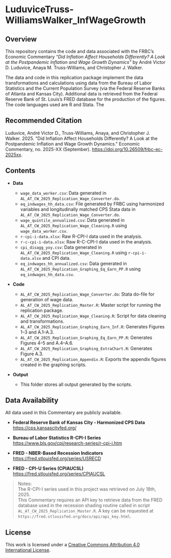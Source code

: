 # LuduviceTruss-WilliamsWalker_InfWageGrowth

## Overview

This repository contains the code and data associated with the FRBC’s Economic Commentary *“Did Inflation Affect Households Differently? A Look at the Postpandemic Inflation and Wage Growth Dynamics”* by André Victor D. Luduvice, Anaya M. Truss-Williams, and Christopher J. Walker.

The data and code in this replication package implement the data transformations and calculations using data from the Bureau of Labor Statistics and the Current Population Survey (via the Federal Reserve Banks of Atlanta and Kansas City). Additional data is retrieved from the Federal Reserve Bank of St. Louis’s FRED database for the production of the figures. The code languages used are R and Stata. The 

## Recommended Citation

Luduvice, André Victor D., Truss-Williams, Anaya, and Christopher J. Walker. 2025. "Did Inflation Affect Households Differently? A Look at the Postpandemic Inflation and Wage Growth Dynamics." Economic Commentary, no. 2025-XX (September). https://doi.org/10.26509/frbc-ec-2025xx.

## Contents

- **Data**
  - `wage_data_worker.csv`: Data generated in `AL_AT_CW_2025_Replication_Wage_Converter.do`.
  - `eq_indwages_hh_data.csv`: File generated by FRBC using harmonized variables and longitudinally matched CPS Stata data in `AL_AT_CW_2025_Replication_Wage_Converter.do`.
  - `wage_quintile_annualized.csv`: Data generated in `AL_AT_CW_2025_Replication_Wage_Cleaning.R` using `wage_data_worker.csv`.
  - `r-cpi-i-data.xlsx`: Raw R-CPI-I data used in the analysis.
  - `r-c-cpi-i-data.xlsx`: Raw R-C-CPI-I data used in the analysis.
  - `cpi_disagg_yoy.csv`: Data generated in ` AL_AT_CW_2025_Replication_Wage_Cleaning.R` using `r-cpi-i-data.xlsx` and CPI data.
  - `eq_indwages_hh_annualized.csv`: Data generated in `AL_AT_CW_2025_Replication_Graphing_Eq_Earn_PP.R` using `eq_indwages_hh_data.csv`.

- **Code**
  - `AL_AT_CW_2025_Replication_Wage_Converter.do`: Stata do-file for generation of wage data.
  - `AL_AT_CW_2025_Replication_Master.R`: Master script for running the replication package.
  - `AL_AT_CW_2025_Replication_Wage_Cleaning.R`: Script for data cleaning and transformations.
  - `AL_AT_CW_2025_Replication_Graphing_Earn_Inf.R`: Generates Figures 1–3 and A.1–A.3.
  - `AL_AT_CW_2025_Replication_Graphing_Eq_Earn_PP.R`: Generates Figures 4–5 and A.4–A.6.
  - `AL_AT_CW_2025_Replication_Graphing_ExtraChart.R`: Generates Figure A.3.
  - `AL_AT_CW_2025_Replication_Appendix.R`: Exports the appendix figures created in the graphing scripts.

- **Output**
  - This folder stores all output generated by the scripts.

## Data Availability

All data used in this Commentary are publicly available.

- **Federal Reserve Bank of Kansas City - Harmonized CPS Data**  
  https://cps.kansascityfed.org/

- **Bureau of Labor Statistics R-CPI-I Series**  
  https://www.bls.gov/cpi/research-series/r-cpi-i.htm

- **FRED - NBER-Based Recession Indicators**  
  https://fred.stlouisfed.org/series/USRECD

- **FRED - CPI-U Series (CPIAUCSL)**  
  https://fred.stlouisfed.org/series/CPIAUCSL

> Notes:  
  The R-CPI-I series used in this project was retrieved on July 18th, 2025.  
  This Commentary requires an API key to retrieve data from the FRED database used in the recession shading routine called in script `AL_AT_CW_2025_Replication_Master.R`. A key can be requested at `https://fred.stlouisfed.org/docs/api/api_key.html`.

## License

This work is licensed under a
[Creative Commons Attribution 4.0 International License][cc-by].

[cc-by]: http://creativecommons.org/licenses/by/4.0/
